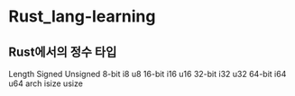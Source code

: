 # Rust_lang-learning

<h2>Rust에서의 정수 타입</h2>
Length	Signed	Unsigned
8-bit	  i8	    u8
16-bit	i16    	u16
32-bit	i32    	u32
64-bit	i64    	u64
arch	  isize	  usize
